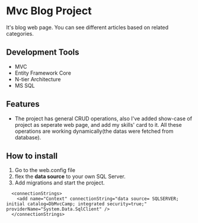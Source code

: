 # Mvc Blog Project
It's blog web page. You can see different articles based on related categories.
## Development Tools
- MVC 
- Entity Framework Core
- N-tier Architecture
- MS SQL
## Features
- The project has general CRUD operations, also I've added show-case of project as seperate web page, and add my skills' card to it. All these operations are working dynamically(the datas were fetched from database).
## How to install
1. Go to the web.config file 
2. flex the **data source** to your own SQL Server. 
3. Add migrations and start the project.
```
  <connectionStrings>
    <add name="Context" connectionString="data source= SQLSERVER; initial catalog=DbMvcCamp; integrated security=true;" providerName="System.Data.SqlClient" />
  </connectionStrings>
```
